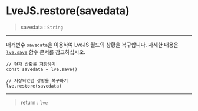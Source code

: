 # LveJS.restore(savedata)

> savedata : `String`

---

매개변수 `savedata`을 이용하여 LveJS 월드의 상황을 복구합니다.
자세한 내용은 [`lve.save`](./LveJS.save.md) 함수 문서를 참고하십시오.

```
// 현재 상황을 저장하기
const savedata = lve.save()

// 저장되었던 상황을 복구하기
lve.restore(savedata)
```

---

> return : `lve`